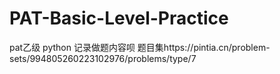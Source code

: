 # PAT-Basic-Level-Practice
pat乙级 python 记录做题内容呗
题目集https://pintia.cn/problem-sets/994805260223102976/problems/type/7
